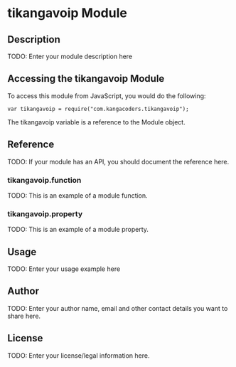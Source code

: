 # tikangavoip Module

## Description

TODO: Enter your module description here

## Accessing the tikangavoip Module

To access this module from JavaScript, you would do the following:

    var tikangavoip = require("com.kangacoders.tikangavoip");

The tikangavoip variable is a reference to the Module object.

## Reference

TODO: If your module has an API, you should document
the reference here.

### tikangavoip.function

TODO: This is an example of a module function.

### tikangavoip.property

TODO: This is an example of a module property.

## Usage

TODO: Enter your usage example here

## Author

TODO: Enter your author name, email and other contact
details you want to share here.

## License

TODO: Enter your license/legal information here.
